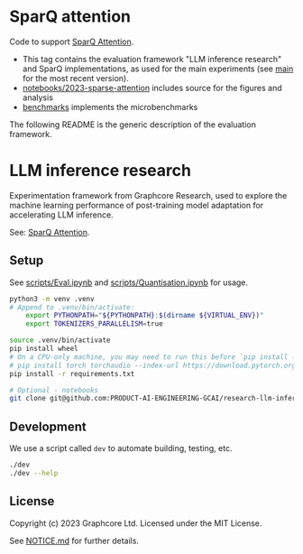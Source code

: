 # SparQ attention

Code to support [SparQ Attention](https://arxiv.org/abs/2312.04985).

 - This tag contains the evaluation framework "LLM inference research" and SparQ implementations, as used for the main experiments (see [main](https://github.com/graphcore-research/llm-inference-research) for the most recent version).
 - [notebooks/2023-sparse-attention](https://github.com/graphcore-research/llm-inference-research/tree/notebooks/2023-sparse-attention) includes source for the figures and analysis
 - [benchmarks](https://github.com/graphcore-research/llm-inference-research/tree/benchmarks) implements the microbenchmarks

The following README is the generic description of the evaluation framework.

# LLM inference research

Experimentation framework from Graphcore Research, used to explore the machine learning performance of post-training model adaptation for accelerating LLM inference.

See: [SparQ Attention](https://arxiv.org/abs/2312.04985).

## Setup

See [scripts/Eval.ipynb](scripts/Eval.ipynb) and [scripts/Quantisation.ipynb](scripts/Quantisation.ipynb) for usage.

```bash
python3 -m venv .venv
# Append to .venv/bin/activate:
    export PYTHONPATH="${PYTHONPATH}:$(dirname ${VIRTUAL_ENV})"
    export TOKENIZERS_PARALLELISM=true

source .venv/bin/activate
pip install wheel
# On a CPU-only machine, you may need to run this before `pip install -r requirements.txt`
# pip install torch torchaudio --index-url https://download.pytorch.org/whl/cpu
pip install -r requirements.txt

# Optional - notebooks
git clone git@github.com:PRODUCT-AI-ENGINEERING-GCAI/research-llm-inference.git --branch notebooks notebooks/
```

## Development

We use a script called `dev` to automate building, testing, etc.

```bash
./dev
./dev --help
```

## License

Copyright (c) 2023 Graphcore Ltd. Licensed under the MIT License.

See [NOTICE.md](NOTICE.md) for further details.